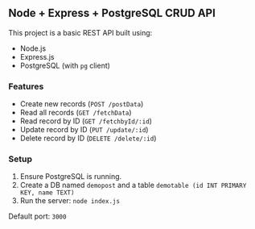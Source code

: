 ## Node + Express + PostgreSQL CRUD API

This project is a basic REST API built using:

- Node.js
- Express.js
- PostgreSQL (with `pg` client)

### Features
- Create new records (`POST /postData`)
- Read all records (`GET /fetchData`)
- Read record by ID (`GET /fetchbyId/:id`)
- Update record by ID (`PUT /update/:id`)
- Delete record by ID (`DELETE /delete/:id`)

### Setup
1. Ensure PostgreSQL is running.
2. Create a DB named `demopost` and a table `demotable (id INT PRIMARY KEY, name TEXT)`
3. Run the server: `node index.js`

Default port: `3000`
